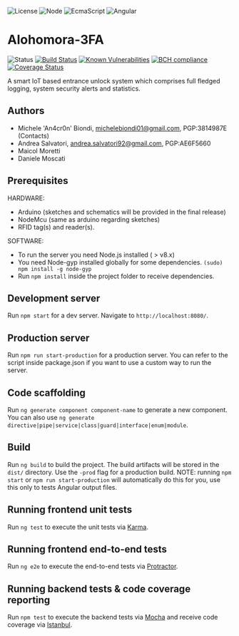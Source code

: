 ![License](https://img.shields.io/badge/license-MIT-blue.svg) ![Node](https://img.shields.io/badge/Node.js-v.8.x-brightgreen.svg) ![EcmaScript](https://img.shields.io/badge/Javascript-ES7-yellow.svg) ![Angular](https://img.shields.io/badge/Angular-5-red.svg)

# Alohomora-3FA

![Status](https://img.shields.io/badge/status-WIP-red.svg)   [![Build Status](https://travis-ci.org/TheBigBangTeam/Alohomora-3FA.svg?branch=master)](https://travis-ci.org/TheBigBangTeam/Alohomora-3FA)         [![Known Vulnerabilities](https://snyk.io/test/github/thebigbangteam/alohomora-3fa/badge.svg)](https://snyk.io/test/github/thebigbangteam/alohomora-3fa) [![BCH compliance](https://bettercodehub.com/edge/badge/TheBigBangTeam/Alohomora-3FA?branch=master)](https://bettercodehub.com/) [![Coverage Status](https://coveralls.io/repos/github/TheBigBangTeam/Alohomora-3FA/badge.svg?branch=master)](https://coveralls.io/github/TheBigBangTeam/Alohomora-3FA?branch=master)

A smart IoT based entrance unlock system which comprises full fledged logging, system security alerts and statistics.

## Authors
  - Michele 'An4cr0n' Biondi, michelebiondi01@gmail.com, PGP:3814987E (Contacts)
  - Andrea Salvatori, andrea.salvatori92@gmail.com, PGP:AE6F5660
  - Maicol Moretti
  - Daniele Moscati

## Prerequisites
HARDWARE:
  - Arduino (sketches and schematics will be provided in the final release)
  - NodeMcu (same as arduino regarding sketches)
  - RFID tag(s) and reader(s).

SOFTWARE:
 - To run the server you need Node.js installed ( > v8.x)
 - You need Node-gyp installed globally for some dependencies.
`(sudo) npm install -g node-gyp`
 - Run `npm install` inside the project folder to receive dependencies.

## Development server

Run `npm start` for a dev server. Navigate to `http://localhost:8080/`.

## Production server

Run `npm run start-production` for a production server.
You can refer to the script inside package.json if you want to use a custom way to run the server.

## Code scaffolding

Run `ng generate component component-name` to generate a new component. You can also use `ng generate directive|pipe|service|class|guard|interface|enum|module`.

## Build

Run `ng build` to build the project. The build artifacts will be stored in the `dist/` directory. Use the `-prod` flag for a production build.
NOTE: running `npm start` or `npm run start-production` will automatically do this for you, use this only to tests Angular output files.

## Running frontend unit tests

Run `ng test` to execute the unit tests via [Karma](https://karma-runner.github.io).

## Running frontend end-to-end tests

Run `ng e2e` to execute the end-to-end tests via [Protractor](http://www.protractortest.org/).

## Running backend tests & code coverage reporting

Run `npm test` to execute the backend tests via [Mocha](https://mochajs.org/) 
and receive code coverage via [Istanbul](https://istanbul.js.org/).

